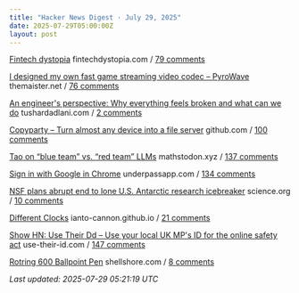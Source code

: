 ```yaml
---
title: "Hacker News Digest · July 29, 2025"
date: 2025-07-29T05:00:00Z
layout: post
---
```


[Fintech dystopia](https://fintechdystopia.com/)  fintechdystopia.com / [79 comments](https://news.ycombinator.com/item?id=44718117)

[I designed my own fast game streaming video codec – PyroWave](https://themaister.net/blog/2025/06/16/i-designed-my-own-ridiculously-fast-game-streaming-video-codec-pyrowave/)  themaister.net / [76 comments](https://news.ycombinator.com/item?id=44714914)

[An engineer's perspective: Why everything feels broken and what can we do](https://tushardadlani.com/the-leverage-arbitrage-why-everything-feels-broken)  tushardadlani.com / [2 comments](https://news.ycombinator.com/item?id=44718369)

[Copyparty – Turn almost any device into a file server](https://github.com/9001/copyparty)  github.com / [100 comments](https://news.ycombinator.com/item?id=44711519)

[Tao on “blue team” vs. “red team” LLMs](https://mathstodon.xyz/@tao/114915604830689046)  mathstodon.xyz / [137 comments](https://news.ycombinator.com/item?id=44711306)

[Sign in with Google in Chrome](https://underpassapp.com/news/2025/7/5.html)  underpassapp.com / [134 comments](https://news.ycombinator.com/item?id=44715166)

[NSF plans abrupt end to lone U.S. Antarctic research icebreaker](https://www.science.org/content/article/nsf-plans-abrupt-end-lone-u-s-antarctic-research-icebreaker)  science.org / [10 comments](https://news.ycombinator.com/item?id=44718510)

[Different Clocks](https://ianto-cannon.github.io/clock.html)  ianto-cannon.github.io / [21 comments](https://news.ycombinator.com/item?id=44714223)

[Show HN: Use Their Dd – Use your local UK MP's ID for the online safety act](https://use-their-id.com/)  use-their-id.com / [147 comments](https://news.ycombinator.com/item?id=44716106)

[Rotring 600 Ballpoint Pen](https://www.shellshore.com/review-rotring-600-ballpoint-pen/)  shellshore.com / [8 comments](https://news.ycombinator.com/item?id=44686624)


_Last updated: 2025-07-29 05:21:19 UTC_
